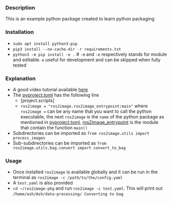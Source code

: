 ### Description
This is an example python package created to learn python packaging

### Installation
* `sudo apt install python3-pip`
* `pip3 install --no-cache-dir -r requirements.txt`
* `python3 -m pip install -e .`  # `-m` and `-e` respectively stands for module and editable. `e` useful for development and can be skipped when fully tested

### Explanation
* A good video tutorial available [here](https://www.youtube.com/watch?v=v6tALyc4C10&ab_channel=RealPython)
* The [pyproject.toml](pyproject.toml) has the following line
  * [project.scripts]
  * `ros2image = "ros2image.ros2image_entrypoint:main"`
  where `ros2image =` can be any name that you want to call the python executable, 
  the next `ros2image` is the `name` of the python package as mentioned in [pyproject.toml](https://github.com/ashBabu/Utilities/blob/master/ros2image-pkg/pyproject.toml#L6), 
  [ros2image_entrypoint](ros2image/ros2image_entrypoint.py) is the module that contain the function `main()`
* Subdirectories can be imported as `from ros2image.utils import process_images` 
* Sub-subdirectories can be imported as `from ros2image.utils.bag.convert import convert_to_bag` 

### Usage
* Once installed `ros2image` is available globally and it can be run in the terminal as `ros2image -c /path/to/the/config.yaml`
* A `test.yaml` is also provided
* `cd ~/ros2image-pkg` and run `ros2image -c test.yaml`. This will print out `/home/ash/Ash/data-processing/
Converting to bag`
